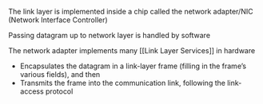The link layer is implemented inside a chip called the network adapter/NIC (Network Interface Controller)

Passing datagram up to network layer is handled by software

The network adapter implements many [[Link Layer Services]] in hardware
- Encapsulates the datagram in a link-layer frame (filling in the frame’s various fields), and then
- Transmits the frame into the communication link, following the link-access protocol

